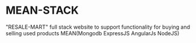 # MEAN-STACK
"RESALE-MART"
full stack website to support functionality for buying and selling used products
MEAN(Mongodb ExpressJS AngularJs NodeJS)
